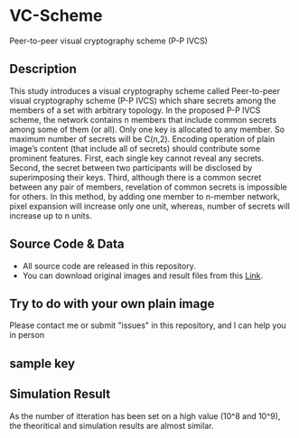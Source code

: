 # VC-Scheme
Peer-to-peer visual cryptography scheme (P-P IVCS)
## Description
This study introduces a visual cryptography scheme called Peer-to-peer visual cryptography scheme (P-P IVCS) which share secrets among the members of a set with arbitrary topology. In the proposed P-P IVCS scheme, the network contains n members that include common secrets among some of them (or all). Only one key is allocated to any member. So maximum number of secrets will be C(n,2). Encoding operation of plain image’s content (that include all of secrets) should contribute some prominent features. First, each single key cannot reveal any secrets. Second, the secret between two participants will be disclosed by superimposing their keys. Third, although there is a common secret between any pair of members, revelation of common secrets is impossible for others. In this method, by adding one member to n-member network, pixel expansion will increase only one unit, whereas, number of secrets will increase up to n units.
## Source Code & Data
* All source code are released in this repository.
* You can download original images and result files from this [Link]().
## Try to do with your own plain image
Please contact me or submit "issues" in this repository, and I can help you in person
## sample key

## Simulation Result
As the number of itteration has been set on a high value (10^8 and 10^9), the theoritical and simulation results are almost similar.

